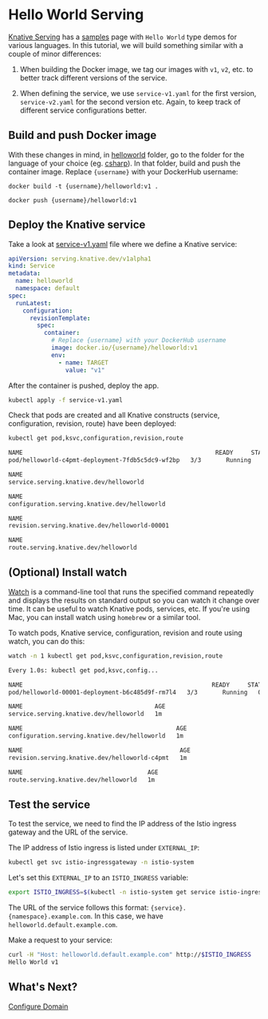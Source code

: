 # Hello World Serving

[Knative Serving](https://www.knative.dev/docs/serving/) has a [samples](https://www.knative.dev/docs/serving/samples/) page with `Hello World` type demos for various languages. In this tutorial, we will build something similar with a couple of minor differences:

1. When building the Docker image, we tag our images with `v1`, `v2`, etc. to better track different versions of the service. 

2. When defining the service, we use `service-v1.yaml` for the first version, `service-v2.yaml` for the second version etc. Again, to keep track of different service configurations better. 

## Build and push Docker image

With these changes in mind, in [helloworld](../serving/helloworld/) folder, go to the folder for the language of your choice (eg. [csharp](../serving/helloworld/csharp/)). In that folder, build and push the container image. Replace `{username}` with your DockerHub username:

```docker
docker build -t {username}/helloworld:v1 .

docker push {username}/helloworld:v1
```
## Deploy the Knative service

Take a look at [service-v1.yaml](../serving/helloworld/service-v1.yaml) file where we define a Knative service:

```yaml
apiVersion: serving.knative.dev/v1alpha1
kind: Service
metadata:
  name: helloworld
  namespace: default
spec:
  runLatest:
    configuration:
      revisionTemplate:
        spec:
          container:
            # Replace {username} with your DockerHub username
            image: docker.io/{username}/helloworld:v1
            env:
              - name: TARGET
                value: "v1"
```

After the container is pushed, deploy the app. 

```bash
kubectl apply -f service-v1.yaml
```
Check that pods are created and all Knative constructs (service, configuration, revision, route) have been deployed:

```bash
kubectl get pod,ksvc,configuration,revision,route

NAME                                                      READY     STATUS    RESTARTS   
pod/helloworld-c4pmt-deployment-7fdb5c5dc9-wf2bp   3/3       Running   0          

NAME                                            
service.serving.knative.dev/helloworld   

NAME                                                  
configuration.serving.knative.dev/helloworld   

NAME                                                   
revision.serving.knative.dev/helloworld-00001   

NAME                                          
route.serving.knative.dev/helloworld   
```
## (Optional) Install watch

[Watch](https://en.wikipedia.org/wiki/Watch_(Unix)) is a command-line tool that runs the specified command repeatedly and displays the results on standard output so you can watch it change over time. It can be useful to watch Knative pods, services, etc. If you're using Mac, you can install watch using `homebrew` or a similar tool.

To watch pods, Knative service, configuration, revision and route using watch, you can do this:

```bash
watch -n 1 kubectl get pod,ksvc,configuration,revision,route

Every 1.0s: kubectl get pod,ksvc,config...

NAME                                                     READY     STATUS    RESTARTS   AGE
pod/helloworld-00001-deployment-b6c485d9f-rm7l4   3/3       Running   0          1m

NAME                                     AGE
service.serving.knative.dev/helloworld   1m

NAME                                           AGE
configuration.serving.knative.dev/helloworld   1m

NAME                                            AGE
revision.serving.knative.dev/helloworld-c4pmt   1m

NAME                                   AGE
route.serving.knative.dev/helloworld   1m
```

## Test the service

To test the service, we need to find the IP address of the Istio ingress gateway and the URL of the service.

The IP address of Istio ingress is listed under `EXTERNAL_IP`:

```bash
kubectl get svc istio-ingressgateway -n istio-system
```
Let's set this `EXTERNAL_IP` to an `ISTIO_INGRESS` variable:

```bash
export ISTIO_INGRESS=$(kubectl -n istio-system get service istio-ingressgateway -o jsonpath='{.status.loadBalancer.ingress[0].ip}')
```

The URL of the service follows this format: `{service}.{namespace}.example.com`. In this case, we have `helloworld.default.example.com`. 

Make a request to your service:

```bash
curl -H "Host: helloworld.default.example.com" http://$ISTIO_INGRESS
Hello World v1
```

## What's Next?
[Configure Domain](02-configuredomain.md)